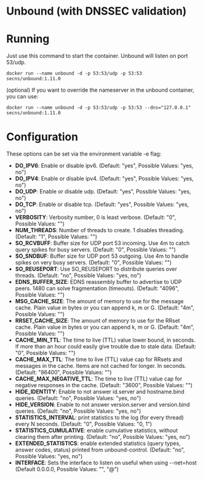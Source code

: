 Unbound (with DNSSEC validation)
===========

# Running

Just use this command to start the container. Unbound will listen on port 53/udp.

```docker run --name unbound -d -p 53:53/udp -p 53:53 secns/unbound:1.11.0```

(optional)
If you want to override the nameserver in the unbound container, you can use:

```docker run --name unbound -d -p 53:53/udp -p 53:53 --dns="127.0.0.1" secns/unbound:1.11.0```

# Configuration
These options can be set via the environment variable -e flag:

- **DO_IPV6**: Enable or disable ipv6. (Default: "yes", Possible Values: "yes, no")
- **DO_IPV4**: Enable or disable ipv4. (Default: "yes", Possible Values: "yes, no")
- **DO_UDP**: Enable or disable udp. (Default: "yes", Possible Values: "yes, no")
- **DO_TCP**: Enable or disable tcp. (Default: "yes", Possible Values: "yes, no")
- **VERBOSITY**: Verbosity number, 0 is least verbose. (Default: "0", Possible Values: "<integer>")
- **NUM_THREADS**: Number of threads to create. 1 disables threading. (Default: "1", Possible Values: "<integer>")
- **SO_RCVBUFF**: Buffer size for UDP port 53 incoming. Use 4m to catch query spikes for busy servers. (Default: "0", Possible Values: "<integer>")
- **SO_SNDBUF**: Buffer size for UDP port 53 outgoing. Use 4m to handle spikes on very busy servers. (Default: "0", Possible Values: "<integer>")
- **SO_REUSEPORT**: Use SO_REUSEPORT to distribute queries over threads. (Default: "no", Possible Values: "yes, no")
- **EDNS_BUFFER_SIZE**: EDNS reassembly buffer to advertise to UDP peers. 1480 can solve fragmentation (timeouts). (Default: "4096", Possible Values: "<integer>")
- **MSG_CACHE_SIZE**: The amount of memory to use for the message cache. Plain value in bytes or you can append k, m or G. (Default: "4m", Possible Values: "<integer>")
- **RRSET_CACHE_SIZE**: The amount of memory to use for the RRset cache. Plain value in bytes or you can append k, m or G. (Default: "4m", Possible Values: "<integer>")
- **CACHE_MIN_TTL**: The time to live (TTL) value lower bound, in seconds. If more than an hour could easily give trouble due to stale data. (Default: "0", Possible Values: "<integer>")
- **CACHE_MAX_TTL**: The time to live (TTL) value cap for RRsets and messages in the cache. Items are not cached for longer. In seconds. (Default: "86400", Possible Values: "<integer>")
- **CACHE_MAX_NEGATIVE_TTL**: The time to live (TTL) value cap for negative responses in the cache. (Default: "3600", Possible Values: "<integer>")
- **HIDE_IDENTITY**: Enable to not answer id.server and hostname.bind queries. (Default: "no", Possible Values: "yes, no")
- **HIDE_VERSION**: Enable to not answer version.server and version.bind queries. (Default: "no", Possible Values: "yes, no")
- **STATISTICS_INTERVAL**: print statistics to the log (for every thread) every N seconds. (Default: "0", Possible Values: "0, 1")
- **STATISTICS_CUMULATIVE**: enable cumulative statistics, without clearing them after printing. (Default: "no", Possible Values: "yes, no")
- **EXTENDED_STATISTICS**: enable extended statistics (query types, answer codes, status) printed from unbound-control. (Default: "no", Possible Values: "yes, no")
- **INTERFACE**: Sets the interface to listen on useful when using --net=host (Default 0.0.0.0, Possible Values: "<ipaddress>", "<ipaddress>@<port>")
